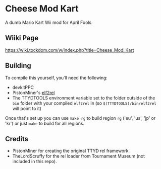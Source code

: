 # Cheese Mod Kart
A dumb Mario Kart Wii mod for April Fools.

## Wiiki Page
https://wiki.tockdom.com/w/index.php?title=Cheese_Mod_Kart

## Building
To compile this yourself, you'll need the following:
* devkitPPC
* PistonMiner's [elf2rel](https://github.com/PistonMiner/ttyd-tools/tree/master/ttyd-tools/)
* The TTYDTOOLS environment variable set to the folder outside of the `bin` folder with your compiled `elf2rel` in (so `$(TTYDTOOLS)/bin/elf2rel` will point to it)

Once that's set up you can use `make rg` to build region `rg` ('eu', 'us', 'jp' or 'kr') or just `make` to build for all regions.

## Credits
* PistonMiner for creating the original TTYD rel framework.
* TheLordScruffy for the rel loader from Tournament Museum (not included in this repo).
